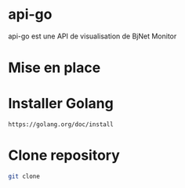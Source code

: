 # api-go
  api-go est une API de visualisation de BjNet Monitor
 
# Mise en place
  
  # Installer Golang
    https://golang.org/doc/install
  
  # Clone repository
  ```bash
  git clone
  ```
